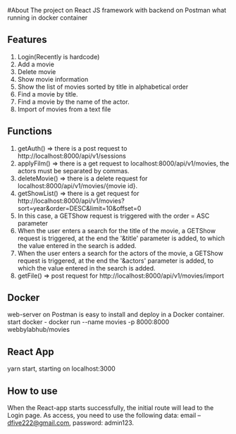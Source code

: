 #About
The project on React JS framework with backend on Postman what running in docker container

## Features

1. Login(Recently is hardcode)
2. Add a movie
3. Delete movie
4. Show movie information
5. Show the list of movies sorted by title in alphabetical order
6. Find a movie by title.
7. Find a movie by the name of the actor.
8. Import of movies from a text file

## Functions

1. getAuth() => there is a post request to http://localhost:8000/api/v1/sessions
2. applyFilm() => there is a get request to localhost:8000/api/v1/movies, the actors must be separated by commas.
3. deleteMovie() => there is a delete request for localhost:8000/api/v1/movies/{movie id}.
4. getShowList() => there is a get request for http://localhost:8000/api/v1/movies?sort=year&order=DESC&limit=10&offset=0
5. In this case, a GETShow request is triggered with the order = ASC parameter
6. When the user enters a search for the title of the movie, a GETShow request is triggered, at the end the '&title' parameter is added, to which the value entered in the search is added.
7. When the user enters a search for the actors of the movie, a GETShow request is triggered, at the end the '&actors' parameter is added, to which the value entered in the search is added.
8. getFile() => post request for http://localhost:8000/api/v1/movies/import

## Docker

web-server on Postman is easy to install and deploy in a Docker container.
start docker - docker run --name movies -p 8000:8000 webbylabhub/movies

## React App

yarn start, starting on localhost:3000

## How to use

When the React-app starts successfully, the initial route will lead to the Login page. As access, you need to use the following data:
email – dfive222@gmail.com, password: admin123.
